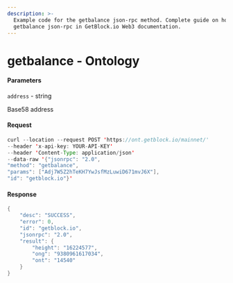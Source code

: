 ```yaml
---
description: >-
  Example code for the getbalance json-rpc method. Сomplete guide on how to use
  getbalance json-rpc in GetBlock.io Web3 documentation.
---
```


# getbalance - Ontology

#### Parameters

`address` - string

Base58 address

#### Request

```java
curl --location --request POST 'https://ont.getblock.io/mainnet/' 
--header 'x-api-key: YOUR-API-KEY' 
--header 'Content-Type: application/json' 
--data-raw '{"jsonrpc": "2.0",
"method": "getbalance",
"params": ["Adj7W5Z2hTeKH7YwJsfMzLuwiD671mvJ6X"],
"id": "getblock.io"}'
```

#### Response

```java
{
    "desc": "SUCCESS",
    "error": 0,
    "id": "getblock.io",
    "jsonrpc": "2.0",
    "result": {
        "height": "16224577",
        "ong": "9380961617034",
        "ont": "14540"
    }
}
```
